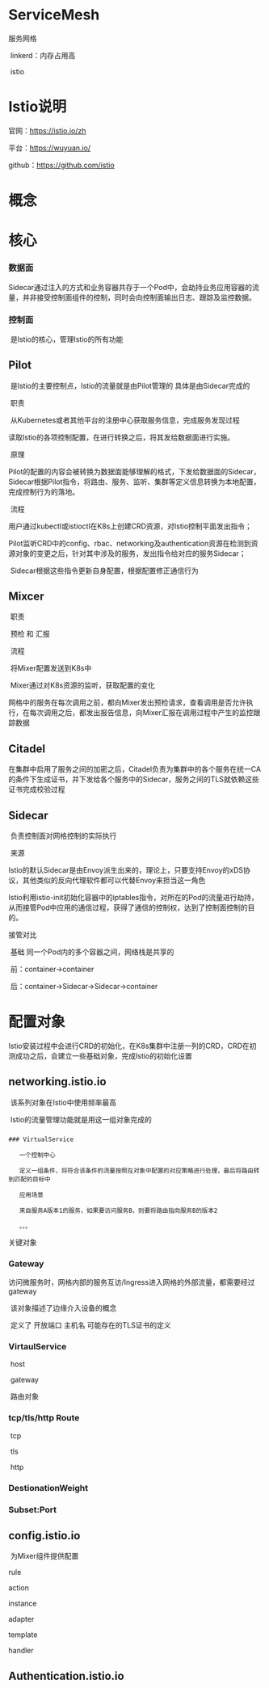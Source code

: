 # ServiceMesh

服务网格

​	linkerd：内存占用高

​	istio

# Istio说明

官网：https://istio.io/zh

平台：https://wuyuan.io/

github：https://github.com/istio



# 概念

# 核心

### 数据面

​	Sidecar通过注入的方式和业务容器共存于一个Pod中，会劫持业务应用容器的流量，并非接受控制面组件的控制，同时会向控制面输出日志、跟踪及监控数据。

### 控制面

​	是Istio的核心，管理Istio的所有功能

## Pilot

​	是Istio的主要控制点，Istio的流量就是由Pilot管理的 具体是由Sidecar完成的

​	职责

​	从Kubernetes或者其他平台的注册中心获取服务信息，完成服务发现过程

​    读取Istio的各项控制配置，在进行转换之后，将其发给数据面进行实施。

​	原理

​	Pilot的配置的内容会被转换为数据面能够理解的格式，下发给数据面的Sidecar，Sidecar根据Pilot指令，将路由、服务、监听、集群等定义信息转换为本地配置，完成控制行为的落地。

​    流程

​	用户通过kubectl或istioctl在K8s上创建CRD资源，对Istio控制平面发出指令；

​	Pilot监听CRD中的config、rbac、networking及authentication资源在检测到资源对象的变更之后，针对其中涉及的服务，发出指令给对应的服务Sidecar；

​	Sidecar根据这些指令更新自身配置，根据配置修正通信行为

## Mixcer

​	职责

​	预检 和 汇报

​	流程

​	将Mixer配置发送到K8s中

​	Mixer通过对K8s资源的监听，获取配置的变化

​	网格中的服务在每次调用之前，都向Mixer发出预检请求，查看调用是否允许执行，在每次调用之后，都发出报告信息，向Mixer汇报在调用过程中产生的监控跟踪数据

## Citadel

​	在集群中启用了服务之间的加密之后，Citadel负责为集群中的各个服务在统一CA的条件下生成证书，并下发给各个服务中的Sidecar，服务之间的TLS就依赖这些证书完成校验过程

## Sidecar

​	负责控制面对网格控制的实际执行

​	来源

​	Istio的默认Sidecar是由Envoy派生出来的，理论上，只要支持Envoy的xDS协议，其他类似的反向代理软件都可以代替Envoy来担当这一角色

​	Istio利用istio-init初始化容器中的iptables指令，对所在的Pod的流量进行劫持，从而接管Pod中应用的通信过程，获得了通信的控制权，达到了控制面控制的目的。

   接管对比

​	基础 同一个Pod内的多个容器之间，网络栈是共享的

​	前：container->container

​	后：container->Sidecar->Sidecar->container

# 配置对象

​	Istio安装过程中会进行CRD的初始化，在K8s集群中注册一列的CRD，CRD在初测成功之后，会建立一些基础对象，完成Istio的初始化设置

## networking.istio.io

​	该系列对象在Istio中使用频率最高

​	Istio的流量管理功能就是用这一组对象完成的

### 	

```
### VirtualService

​	一个控制中心

​	定义一组条件，将符合该条件的流量按照在对象中配置的对应策略进行处理，最后将路由转到匹配的目标中

​	应用场景

​	来自服务A版本1的服务，如果要访问服务B，则要将路由指向服务B的版本2

​	。。。
```



关键对象

### Gateway

​	访问微服务时，网格内部的服务互访/Ingress进入网格的外部流量，都需要经过gateway

​	该对象描述了边缘介入设备的概念

​	定义了 开放端口 主机名 可能存在的TLS证书的定义

### VirtaulService

​	host

​    gateway

​	路由对象

### tcp/tls/http Route

​	tcp

​	tls

​	http

### DestionationWeight

### Subset:Port

## config.istio.io

​	为Mixer组件提供配置

rule

action

instance

adapter

template

handler

## Authentication.istio.io